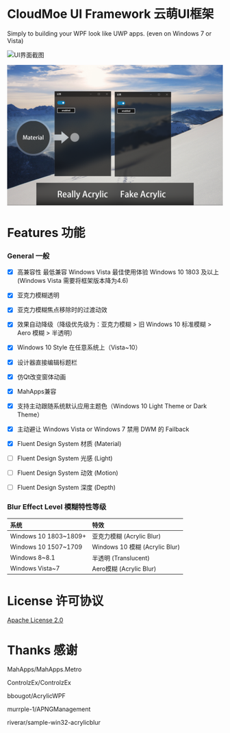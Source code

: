 # CloudMoe UI Framework 云萌UI框架

Simply to building your WPF look like UWP apps. (even on Windows 7 or Vista)

![UI界面截图][UI_image]

![亚克力与普通模糊对比][AcrylicDemo_image]

# Features 功能

### General 一般

- [x] 高兼容性 最低兼容 Windows Vista 最佳使用体验 Windows 10 1803 及以上 (Windows Vista 需要将框架版本降为4.6)

- [x] 亚克力模糊透明

- [x] 亚克力模糊焦点移除时的过渡动效

- [x] 效果自动降级（降级优先级为：亚克力模糊 > 旧 Windows 10 标准模糊 > Aero 模糊 > 半透明）

- [x] Windows 10 Style 在任意系统上（Vista~10）

- [x] 设计器直接编辑标题栏

- [x] 仿Qt改变窗体动画

- [x] MahApps兼容

- [x] 支持主动跟随系统默认应用主题色（Windows 10 Light Theme or Dark Theme）

- [x] 主动避让 Windows Vista or Windows 7 禁用 DWM 的 Failback

- [x] Fluent Design System 材质 (Material)

- [ ] Fluent Design System 光感 (Light)

- [ ] Fluent Design System 动效 (Motion)

- [ ] Fluent Design System 深度 (Depth)

### Blur Effect Level 模糊特性等级

| 系统                      | 特效                           |
| :------------------------ |:------------------------------|
| Windows 10 1803~1809+     | 亚克力模糊 (Acrylic Blur)      |
| Windows 10 1507~1709      | Windows 10 模糊 (Acrylic Blur) |
| Windows 8~8.1             | 半透明 (Translucent)           |
| Windows Vista~7           | Aero模糊 (Acrylic Blur)        |

# License 许可协议

[Apache License 2.0](./LICENSE)

# Thanks 感谢

MahApps/MahApps.Metro

ControlzEx/ControlzEx

bbougot/AcrylicWPF

murrple-1/APNGManagement

riverar/sample-win32-acrylicblur

[UI_image]:./Pages/images/Screen.png
[AcrylicDemo_image]:./Pages/images/AcrylicDemo.png
